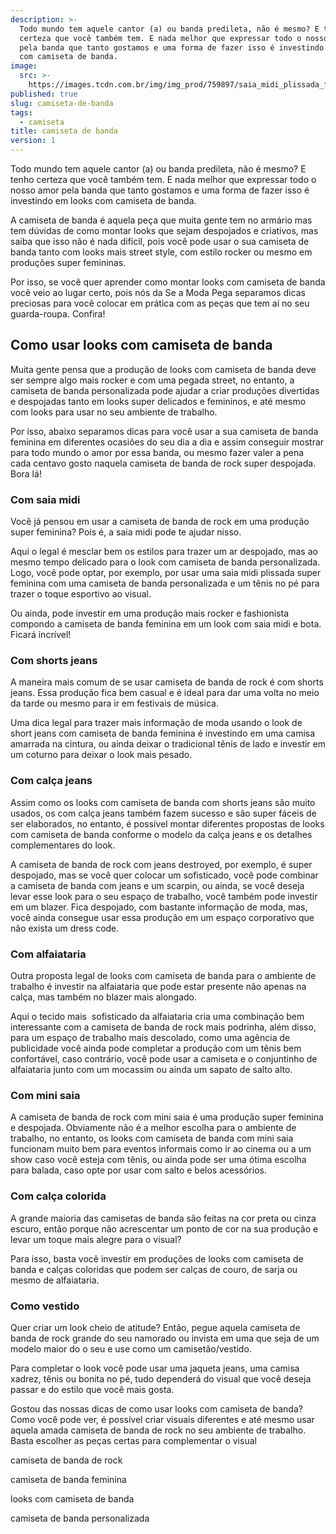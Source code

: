```yaml
---
description: >-
  Todo mundo tem aquele cantor (a) ou banda predileta, não é mesmo? E tenho
  certeza que você também tem. E nada melhor que expressar todo o nosso amor
  pela banda que tanto gostamos e uma forma de fazer isso é investindo em looks
  com camiseta de banda.
image:
  src: >-
    https://images.tcdn.com.br/img/img_prod/759897/saia_midi_plissada_floral_azul_5074513_1_20200912013502.jpg
published: true
slug: camiseta-de-banda
tags:
  - camiseta
title: camiseta de banda
version: 1
---
```

Todo mundo tem aquele cantor (a) ou banda predileta, não é mesmo? E tenho certeza que você também tem. E nada melhor que expressar todo o nosso amor pela banda que tanto gostamos e uma forma de fazer isso é investindo em looks com camiseta de banda.

A camiseta de banda é aquela peça que muita gente tem no armário mas tem dúvidas de como montar looks que sejam despojados e criativos, mas saiba que isso não é nada difícil, pois você pode usar o sua camiseta de banda tanto com looks mais street style, com estilo rocker ou mesmo em produções super femininas.

Por isso, se você quer aprender como montar looks com camiseta de banda você veio ao lugar certo, pois nós da Se a Moda Pega separamos dicas preciosas para você colocar em prática com as peças que tem aí no seu guarda-roupa. Confira!

## Como usar looks com camiseta de banda

Muita gente pensa que a produção de looks com camiseta de banda deve ser sempre algo mais rocker e com uma pegada street, no entanto, a camiseta de banda personalizada pode ajudar a criar produções divertidas e despojadas tanto em looks super delicados e femininos, e até mesmo com looks para usar no seu ambiente de trabalho.

Por isso, abaixo separamos dicas para você usar a sua camiseta de banda feminina em diferentes ocasiões do seu dia a dia e assim conseguir mostrar para todo mundo o amor por essa banda, ou mesmo fazer valer a pena cada centavo gosto naquela camiseta de banda de rock super despojada. Bora lá!

### Com saia midi

Você já pensou em usar a camiseta de banda de rock em uma produção super feminina? Pois é, a saia midi pode te ajudar nisso.

Aqui o legal é mesclar bem os estilos para trazer um ar despojado, mas ao mesmo tempo delicado para o look com camiseta de banda personalizada. Logo, você pode optar, por exemplo, por usar uma saia midi plissada super feminina com uma camiseta de banda personalizada e um tênis no pé para trazer o toque esportivo ao visual.

Ou ainda, pode investir em uma produção mais rocker e fashionista compondo a camiseta de banda feminina em um look com saia midi e bota. Ficará incrível!

### Com shorts jeans

A maneira mais comum de se usar camiseta de banda de rock é com shorts jeans. Essa produção fica bem casual e é ideal para dar uma volta no meio da tarde ou mesmo para ir em festivais de música.

Uma dica legal para trazer mais informação de moda usando o look de short jeans com camiseta de banda feminina é investindo em uma camisa amarrada na cintura, ou ainda deixar o tradicional tênis de lado e investir em um coturno para deixar o look mais pesado.

### Com calça jeans

Assim como os looks com camiseta de banda com shorts jeans são muito usados, os com calça jeans também fazem sucesso e são super fáceis de ser elaborados, no entanto, é possível montar diferentes propostas de looks com camiseta de banda conforme o modelo da calça jeans e os detalhes complementares do look.

A camiseta de banda de rock com jeans destroyed, por exemplo, é super despojado, mas se você quer colocar um sofisticado, você pode combinar a camiseta de banda com jeans e um scarpin, ou ainda, se você deseja levar esse look para o seu espaço de trabalho, você também pode investir em um blazer. Fica despojado, com bastante informação de moda, mas, você ainda consegue usar essa produção em um espaço corporativo que não exista um dress code.

### Com alfaiataria

Outra proposta legal de looks com camiseta de banda para o ambiente de trabalho é investir na alfaiataria que pode estar presente não apenas na calça, mas também no blazer mais alongado.

Aqui o tecido mais  sofisticado da alfaiataria cria uma combinação bem interessante com a camiseta de banda de rock mais podrinha, além disso, para um espaço de trabalho mais descolado, como uma agência de publicidade você ainda pode completar a produção com um tênis bem confortável, caso contrário, você pode usar a camiseta e o conjuntinho de alfaiataria junto com um mocassim ou ainda um sapato de salto alto.

### Com mini saia

A camiseta de banda de rock com mini saia é uma produção super feminina e despojada. Obviamente não é a melhor escolha para o ambiente de trabalho, no entanto, os looks com camiseta de banda com mini saia funcionam muito bem para eventos informais como ir ao cinema ou a um show caso você esteja com tênis, ou ainda pode ser uma ótima escolha para balada, caso opte por usar com salto e belos acessórios.

### Com calça colorida

A grande maioria das camisetas de banda são feitas na cor preta ou cinza escuro, então porque não acrescentar um ponto de cor na sua produção e levar um toque mais alegre para o visual?

Para isso, basta você investir em produções de looks com camiseta de banda e calças coloridas que podem ser calças de couro, de sarja ou mesmo de alfaiataria.

### Como vestido

Quer criar um look cheio de atitude? Então, pegue aquela camiseta de banda de rock grande do seu namorado ou invista em uma que seja de um modelo maior do o seu e use como um camisetão/vestido.

Para completar o look você pode usar uma jaqueta jeans, uma camisa xadrez, tênis ou bonita no pé, tudo dependerá do visual que você deseja passar e do estilo que você mais gosta.

Gostou das nossas dicas de como usar looks com camiseta de banda? Como você pode ver, é possível criar visuais diferentes e até mesmo usar aquela amada camiseta de banda de rock no seu ambiente de trabalho. Basta escolher as peças certas para complementar o visual

camiseta de banda de rock

camiseta de banda feminina

looks com camiseta de banda

camiseta de banda personalizada
